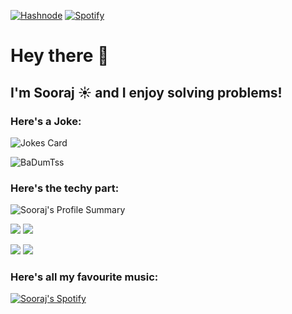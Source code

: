 [![Hashnode](https://img.shields.io/badge/Hashnode-2962FF?style=for-the-badge&logo=hashnode&logoColor=white)](https://thesoorajsingh.hashnode.dev)    [![Spotify](https://img.shields.io/badge/Spotify-1ED760?style=for-the-badge&logo=spotify&logoColor=white)](https://open.spotify.com/playlist/7Hlj3qD96PhVHQ68zdX7xp?si=7ee9ba2bc96040c1)

# Hey there 👀
## I'm Sooraj ☀️ and I enjoy solving problems!

### Here's a Joke:

<img src="https://readme-jokes.vercel.app/api?hideBorder&theme=tokyonight" alt="Jokes Card" />

![BaDumTss](https://c.tenor.com/maJMe3IR3ZMAAAAM/see-myself-out.gif)

### Here's the techy part:


![Sooraj's Profile Summary](https://github-profile-summary-cards.vercel.app/api/cards/profile-details?username=thesoorajsingh&theme=tokyonight)


![](http://github-profile-summary-cards.vercel.app/api/cards/repos-per-language?username=thesoorajsingh&theme=tokyonight)    ![](http://github-profile-summary-cards.vercel.app/api/cards/most-commit-language?username=thesoorajsingh&theme=tokyonight)



![](http://github-profile-summary-cards.vercel.app/api/cards/stats?username=thesoorajsingh&theme=tokyonight)    ![](http://github-profile-summary-cards.vercel.app/api/cards/productive-time?username=thesoorajsingh&theme=tokyonight&utcOffset=8)

### Here's all my favourite music:
[![Sooraj's Spotify](https://spotify-recently-played-readme.vercel.app/api?user=iaqsbvb6redjj4ifnm2oddy5m&count=3&width=680)](https://open.spotify.com/playlist/7Hlj3qD96PhVHQ68zdX7xp?si=1267942a4ff24797)
